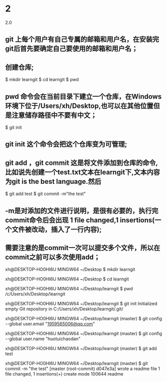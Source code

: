 # 2
2.0
##  git 上每个用户有自己专属的邮箱和用户名，在安装完git后首先要确定自己要使用的邮箱和用户名；
## 创建仓库;
$ mkdir learngit
$ cd learngit
$ pwd
## pwd 命令会在当前目录下建立一个仓库，在Windows环境下位于/Users/xh/Desktop,也可以在其他位置但是注意储存路径中不要有中文；
$ git init
## git init 这个命令会把这个仓库变为可管理;
##  git add ，git commit 这是将文件添加到仓库的命令,比如说先创建一个test.txt文本在learngit下,文本内容为git is the best language.然后
$ git add test
$ git commit -m"the test"
## -m是对添加的文件进行说明，是很有必要的，执行完commit命令后会出现 1 file changed,1 insertions(一个文件被改动，插入了一行内容);
## 需要注意的是commit一次可以提交多个文件，所以在commit之前可以多次使用add；


xh@DESKTOP-HO0HI6U MINGW64 ~/Desktop
$ mkdir learngit

xh@DESKTOP-HO0HI6U MINGW64 ~/Desktop
$ cd learngit

xh@DESKTOP-HO0HI6U MINGW64 ~/Desktop/learngit
$ pwd
/c/Users/xh/Desktop/learngit

xh@DESKTOP-HO0HI6U MINGW64 ~/Desktop/learngit
$ git init
Initialized empty Git repository in C:/Users/xh/Desktop/learngit/.git/

xh@DESKTOP-HO0HI6U MINGW64 ~/Desktop/learngit (master)
$ git config --global user.email "1959565006@qq.com"

xh@DESKTOP-HO0HI6U MINGW64 ~/Desktop/learngit (master)
$ git config --global user.name "huotuichaodan"

xh@DESKTOP-HO0HI6U MINGW64 ~/Desktop/learngit (master)
$ git add test

xh@DESKTOP-HO0HI6U MINGW64 ~/Desktop/learngit (master)
$ git commit -m "the test"
[master (root-commit) d047e3a] wrote a readme file
 1 file changed, 1 insertions(+)
 create mode 100644 readme

